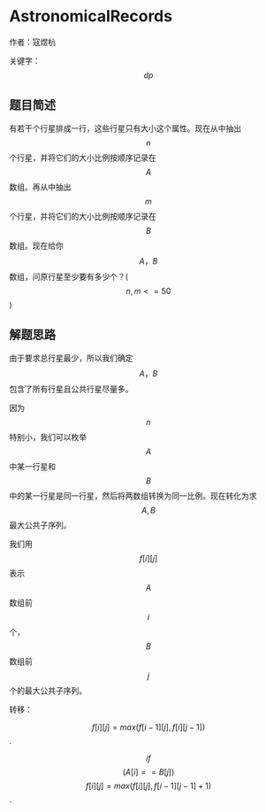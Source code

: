 # AstronomicalRecords
作者：寇煜杭

关键字：$$dp$$

## 题目简述
   有若干个行星排成一行，这些行星只有大小这个属性。现在从中抽出$$n$$个行星，并将它们的大小比例按顺序记录在$$A$$数组。再从中抽出$$m$$个行星，并将它们的大小比例按顺序记录在$$B$$数组。现在给你$$A，B$$数组，问原行星至少要有多少个？($$n,m<=50$$)

## 解题思路
   由于要求总行星最少，所以我们确定$$A，B$$包含了所有行星且公共行星尽量多。
   

   因为$$n$$特别小，我们可以枚举$$A$$中某一行星和$$B$$中的某一行星是同一行星，然后将两数组转换为同一比例。现在转化为求$$A,B$$最大公共子序列。
   
   我们用$$f[i][j]$$表示$$A$$数组前$$i$$个，$$B$$数组前$$j$$个的最大公共子序列。
   
   转移：
   
   $$f[i][j]=max(f[i-1][j],f[i][j-1])$$.
   
   $$if$$ $$(A[i]==B[j])$$ $$f[i][j]=max(f[i][j],f[i-1][j-1]+1)$$.

